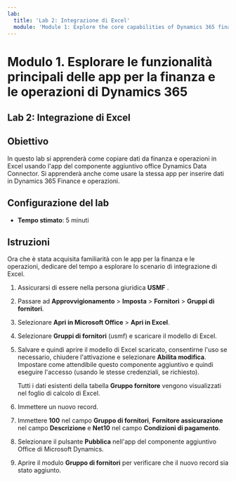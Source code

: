 ```yaml
---
lab:
  title: 'Lab 2: Integrazione di Excel'
  module: 'Module 1: Explore the core capabilities of Dynamics 365 finance and operations apps'
---
```


# Modulo 1. Esplorare le funzionalità principali delle app per la finanza e le operazioni di Dynamics 365

## Lab 2: Integrazione di Excel

## Obiettivo

In questo lab si apprenderà come copiare dati da finanza e operazioni in Excel usando l'app del componente aggiuntivo office Dynamics Data Connector. Si apprenderà anche come usare la stessa app per inserire dati in Dynamics 365 Finance e operazioni. 

## Configurazione del lab

   - **Tempo stimato**: 5 minuti

## Istruzioni

Ora che è stata acquisita familiarità con le app per la finanza e le operazioni, dedicare del tempo a esplorare lo scenario di integrazione di Excel.

1.  Assicurarsi di essere nella persona giuridica **USMF** .

2.  Passare ad **Approvvigionamento** > **Imposta** > **Fornitori** > **Gruppi di fornitori**.

3.  Selezionare **Apri in Microsoft Office** > **Apri in Excel**.

4.  Selezionare **Gruppi di fornitori** (usmf) e scaricare il modello di Excel.

5.  Salvare e quindi aprire il modello di Excel scaricato, consentirne l'uso se necessario, chiudere l'attivazione e selezionare **Abilita modifica**. Impostare come attendibile questo componente aggiuntivo e quindi eseguire l'accesso (usando le stesse credenziali, se richiesto).

    Tutti i dati esistenti della tabella **Gruppo fornitore** vengono visualizzati nel foglio di calcolo di Excel.

6.  Immettere un nuovo record.

7.  Immettere **100** nel campo **Gruppo di fornitori**, **Fornitore assicurazione** nel campo **Descrizione** e **Net10** nel campo **Condizioni di pagamento**.

8.  Selezionare il pulsante **Pubblica** nell'app del componente aggiuntivo Office di Microsoft Dynamics.

9.  Aprire il modulo **Gruppo di fornitori** per verificare che il nuovo record sia stato aggiunto.

